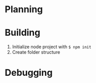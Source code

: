 # Planning

# Building

1. Initialize node project with `$ npm init`
1. Create folder structure

# Debugging
